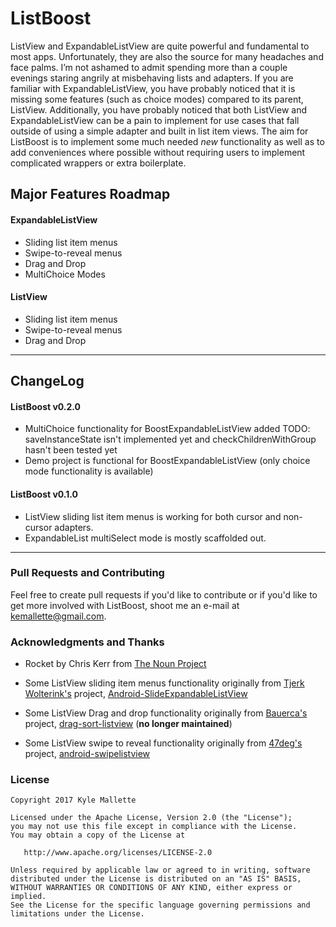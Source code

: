 ListBoost
=========
ListView and ExpandableListView are quite powerful and fundamental to most apps. Unfortunately, they are also the source for many headaches and face palms. I’m not ashamed to admit spending more than a couple evenings staring angrily at misbehaving lists and adapters. If you are familiar with ExpandableListView, you have probably noticed that it is missing some features (such as choice modes) compared to its parent, ListView. Additionally, you have probably noticed that both ListView and ExpandableListView can be a pain to implement for use cases that fall outside of using a simple adapter and built in list item views. The aim for ListBoost is to implement some much needed _new_ functionality as well as to add conveniences where possible without requiring users to implement complicated wrappers or extra boilerplate.

Major Features Roadmap
----

#### ExpandableListView
  - Sliding list item menus
  - Swipe-to-reveal menus
  - Drag and Drop
  - MultiChoice Modes

#### ListView
  - Sliding list item menus
  - Swipe-to-reveal menus
  - Drag and Drop

****

ChangeLog
---

#### ListBoost v0.2.0
  - MultiChoice functionality for BoostExpandableListView added
    TODO: saveInstanceState isn't implemented yet and checkChildrenWithGroup hasn't been tested yet
  - Demo project is functional for BoostExpandableListView (only choice mode functionality is available)

#### ListBoost v0.1.0
  - ListView sliding list item menus is working for both cursor and non-cursor adapters.
  - ExpandableList multiSelect mode is mostly scaffolded out.

****

### Pull Requests and Contributing
Feel free to create pull requests if you'd like to contribute or if you'd like to get more involved with ListBoost, shoot me an e-mail at kemallette@gmail.com.

### Acknowledgments and Thanks

  * Rocket by Chris Kerr from [The Noun Project](http://thenounproject.com/)

  * Some ListView sliding item menus functionality originally from [Tjerk Wolterink's][tjerk]
project, [Android-SlideExpandableListView][slide]
  * Some ListView Drag and drop functionality originally from [Bauerca's][dragdrop_author] project, [drag-sort-listview][dragdrop] (**no longer maintained**)
  * Some ListView swipe to reveal functionality originally from [47deg's][47] project, [android-swipelistview][swipe]

### License

```
Copyright 2017 Kyle Mallette

Licensed under the Apache License, Version 2.0 (the "License");
you may not use this file except in compliance with the License.
You may obtain a copy of the License at

   http://www.apache.org/licenses/LICENSE-2.0

Unless required by applicable law or agreed to in writing, software
distributed under the License is distributed on an "AS IS" BASIS,
WITHOUT WARRANTIES OR CONDITIONS OF ANY KIND, either express or implied.
See the License for the specific language governing permissions and
limitations under the License.
```
[slide]: https://github.com/tjerkw/Android-SlideExpandableListView
[tjerk]:https://github.com/tjerkw

[dragdrop]: https://github.com/bauerca/drag-sort-listview
[dragdrop_author]: https://github.com/bauerca

[swipe]: https://github.com/47deg/android-swipelistview
[47]: https://github.com/47deg
